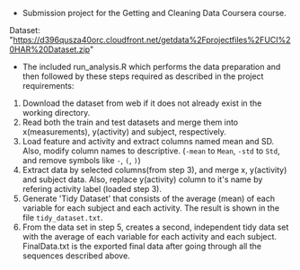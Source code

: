 * Submission project for the Getting and Cleaning Data Coursera course.

Dataset: "https://d396qusza40orc.cloudfront.net/getdata%2Fprojectfiles%2FUCI%20HAR%20Dataset.zip"

* The included run_analysis.R which performs the data preparation and then followed by these steps required as described in the  project requirements:

1. Download the dataset from web if it does not already exist in the working directory.
2. Read both the train and test datasets and merge them into x(measurements), y(activity) and subject, respectively.
3. Load feature and activity and extract columns named mean and SD.
   Also, modify column names to descriptive. (`-mean` to `Mean`, `-std` to `Std`, and remove symbols like `-`, `(`, `)`)
4. Extract data by selected columns(from step 3), and merge x, y(activity) and subject data.
   Also, replace y(activity) column to it's name by refering activity label (loaded step 3).
5. Generate 'Tidy Dataset' that consists of the average (mean) of each variable for each subject and each activity.
   The result is shown in the file `tidy_dataset.txt`.
6. From the data set in step 5, creates a second, independent tidy data set with the average of each variable for each activity and each subject.
   FinalData.txt is the exported final data after going through all the sequences described above.